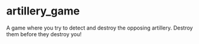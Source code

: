 # artillery_game
A game where you try to detect and destroy the opposing artillery.  Destroy them before they destroy you!
